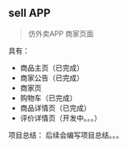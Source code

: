 ## sell APP

> 仿外卖APP 商家页面

具有：

- 商品主页（已完成）
- 商家公告（已完成）
- 商家页
- 购物车（已完成）
- 商品详情页（已完成）
- 评价详情页（开发中。。。）


项目总结：
后续会编写项目总结。。。

